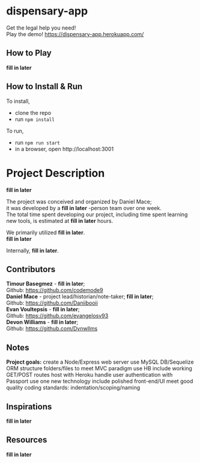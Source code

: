 # dispensary-app
Get the legal help you need!<br> 
Play the demo! https://dispensary-app.herokuapp.com/<br>

## How to Play
__fill in later__

## How to Install & Run
To install,
- clone the repo
- run `npm install`

To run,
- run `npm run start`
- in a browser, open http://localhost:3001

# Project Description
__fill in later__

The project was conceived and organized by Daniel Mace;<br>
it was developed by a __fill in later__ -person team over one week.<br>
The total time spent developing our project, including time spent learning new tools, is estimated at __fill in later__ hours.<br>

We primarily utilized __fill in later__.<br>
__fill in later__

Internally, __fill in later__.<br>


## Contributors
__Timour Basegmez__ - __fill in later__;<br>
  Github: https://github.com/codemode9<br>
__Daniel Mace__ - project lead/historian/note-taker; __fill in later__;<br>
  Github: https://github.com/Daniibooii<br>
__Evan Voultepsis__ - __fill in later__;<br>
  Github: https://github.com/evangelosv93<br>
__Devon Williams__ - __fill in later__;<br>
  Github: https://github.com/Dvnwllms<br>

## Notes
__Project goals:__
create a Node/Express web server 
use MySQL DB/Sequelize ORM
structure folders/files to meet MVC paradigm
use HB
include working GET/POST routes
host with Heroku
handle user authentication with Passport
use one new technology
include polished front-end/UI
meet good quality coding standards: indentation/scoping/naming

## Inspirations
__fill in later__

## Resources
__fill in later__

